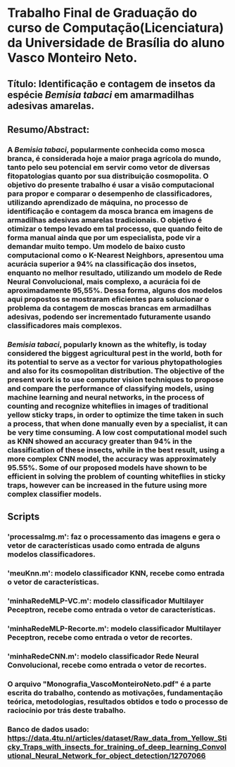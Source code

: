 # Trabalho Final de Graduação do curso de Computação(Licenciatura) da Universidade de Brasília do aluno Vasco Monteiro Neto.

## Título: Identificação e contagem de insetos da espécie _Bemisia tabaci_ em amarmadilhas adesivas amarelas. 

## Resumo/Abstract:
### A _Bemisia tabaci_, popularmente conhecida como mosca branca, é considerada hoje a maior praga agrícola do mundo, tanto pelo seu potencial em servir como vetor de diversas fitopatologias quanto por sua distribuição cosmopolita. O objetivo do presente trabalho é usar a visão computacional para propor e comparar o desempenho de classificadores, utilizando aprendizado de máquina, no processo de identificação e contagem da mosca branca em imagens de armadilhas adesivas amarelas tradicionais. O objetivo é otimizar o tempo levado em tal processo, que quando feito de forma manual ainda que por um especialista, pode vir a demandar muito tempo. Um modelo de baixo custo computacional como o K-Nearest Neighbors, apresentou uma acurácia superior a 94% na classificação dos insetos, enquanto no melhor resultado, utilizando um modelo de Rede Neural Convolucional, mais complexo, a acurácia foi de aproximadamente 95,55%. Dessa forma, alguns dos modelos aqui propostos se mostraram eficientes para solucionar o problema da contagem de moscas brancas em armadilhas adesivas, podendo ser incrementado futuramente usando classificadores mais complexos.

### _Bemisia tabaci_, popularly known as the whitefly, is today considered the biggest agricultural pest in the world, both for its potential to serve as a vector for various phytopathologies and also for its cosmopolitan distribution. The objective of the present work is to use computer vision techniques to propose and compare the performance of classifying models, using machine learning and neural networks, in the process of counting and recognize whiteflies in images of traditional yellow sticky traps, in order to optimize the time taken in such a process, that when done manually even by a specialist, it can be very time consuming. A low cost computational model such as KNN showed an accuracy greater than 94% in the classification of these insects, while in the best result, using a more complex CNN model, the accuracy was approximately 95.55%. Some of our proposed models have shown to be efficient in solving the problem of counting whiteflies in sticky traps, however can be increased in the future using more complex classifier models.

## Scripts 
### 'processaImg.m': faz o processamento das imagens e gera o vetor de características usado como entrada de alguns modelos classificadores.
### 'meuKnn.m': modelo classificador KNN, recebe como entrada o vetor  de características.
### 'minhaRedeMLP-VC.m': modelo classificador Multilayer Peceptron, recebe como entrada o vetor  de características.
### 'minhaRedeMLP-Recorte.m': modelo classificador Multilayer Peceptron, recebe como entrada o vetor  de recortes.
### 'minhaRedeCNN.m': modelo classificador Rede Neural Convolucional, recebe como entrada o vetor  de recortes.

### O arquivo "Monografia_VascoMonteiroNeto.pdf" é a parte escrita do trabalho, contendo as motivações, fundamentação teórica, metodologias, resultados obtidos e todo o processo de raciocínio por trás deste trabalho.

### Banco de dados usado: https://data.4tu.nl/articles/dataset/Raw_data_from_Yellow_Sticky_Traps_with_insects_for_training_of_deep_learning_Convolutional_Neural_Network_for_object_detection/12707066
